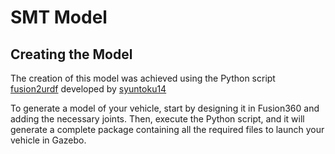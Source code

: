 # SMT Model

## Creating the Model
The creation of this model was achieved using the Python script [fusion2urdf](https://github.com/syuntoku14/fusion2urdf) developed by [syuntoku14](https://github.com/syuntoku14)

To generate a model of your vehicle, start by designing it in Fusion360 and adding the necessary joints. Then, execute the Python script, and it will generate a complete package containing all the required files to launch your vehicle in Gazebo.